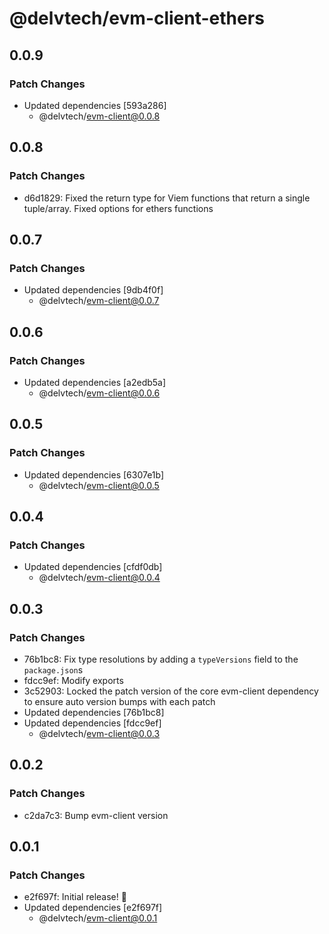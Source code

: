 # @delvtech/evm-client-ethers

## 0.0.9

### Patch Changes

- Updated dependencies [593a286]
  - @delvtech/evm-client@0.0.8

## 0.0.8

### Patch Changes

- d6d1829: Fixed the return type for Viem functions that return a single tuple/array.
  Fixed options for ethers functions

## 0.0.7

### Patch Changes

- Updated dependencies [9db4f0f]
  - @delvtech/evm-client@0.0.7

## 0.0.6

### Patch Changes

- Updated dependencies [a2edb5a]
  - @delvtech/evm-client@0.0.6

## 0.0.5

### Patch Changes

- Updated dependencies [6307e1b]
  - @delvtech/evm-client@0.0.5

## 0.0.4

### Patch Changes

- Updated dependencies [cfdf0db]
  - @delvtech/evm-client@0.0.4

## 0.0.3

### Patch Changes

- 76b1bc8: Fix type resolutions by adding a `typeVersions` field to the `package.json`s
- fdcc9ef: Modify exports
- 3c52903: Locked the patch version of the core evm-client dependency to ensure auto version bumps with each patch
- Updated dependencies [76b1bc8]
- Updated dependencies [fdcc9ef]
  - @delvtech/evm-client@0.0.3

## 0.0.2

### Patch Changes

- c2da7c3: Bump evm-client version

## 0.0.1

### Patch Changes

- e2f697f: Initial release! 🚀
- Updated dependencies [e2f697f]
  - @delvtech/evm-client@0.0.1
